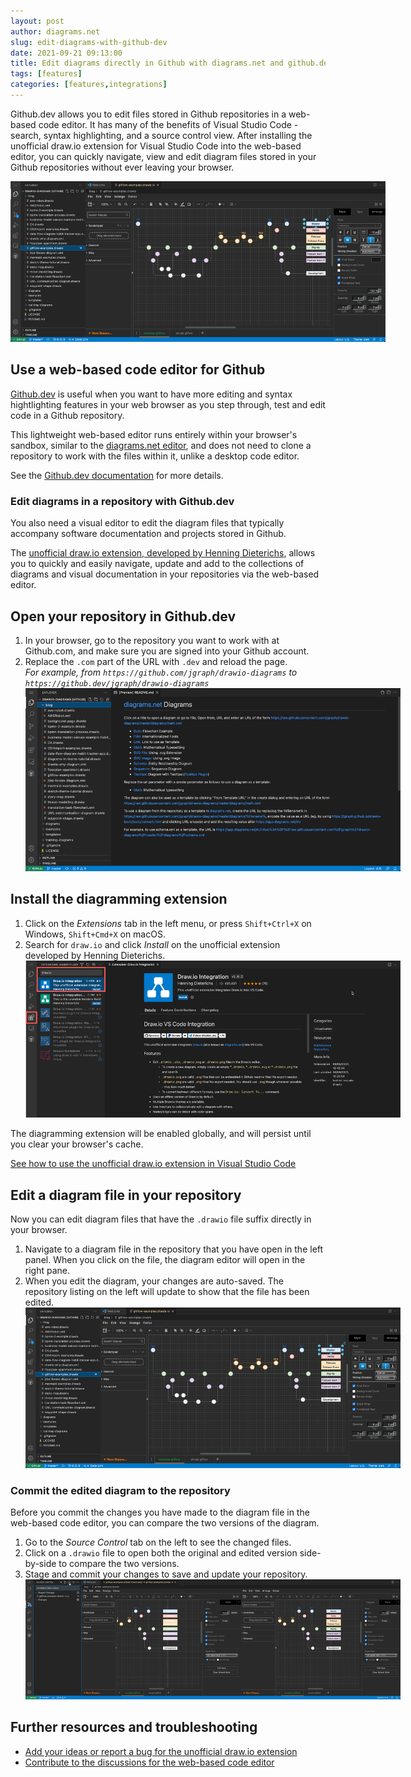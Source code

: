 ```yaml
---
layout: post
author: diagrams.net
slug: edit-diagrams-with-github-dev
date: 2021-09-21 09:13:00
title: Edit diagrams directly in Github with diagrams.net and github.dev
tags: [features]
categories: [features,integrations]
---
```


Github.dev allows you to edit files stored in Github repositories in a web-based code editor. It has many of the benefits of Visual Studio Code - search, syntax highlighting, and a source control view. After installing the unofficial draw.io extension for Visual Studio Code into the web-based editor, you can quickly navigate, view and edit diagram files stored in your Github repositories without ever leaving your browser. 

<img src="/assets/img/blog/github-dev-edit-diagram.png" style="width=100%;max-width:600px;height:auto;" alt="Navigate to and click on a diagram file in your repository via Github.dev to open it in the diagram editor">

## Use a web-based code editor for Github

[Github.dev](https://github.dev/github/dev) is useful when you want to have more editing and syntax hightlighting features in your web browser as you step through, test and edit code in a Github repository. 

This lightweight web-based editor runs entirely within your browser's sandbox, similar to the [diagrams.net editor](https://app.diagrams.net), and does not need to clone a repository to work with the files within it, unlike a desktop code editor. 

See the [Github.dev documentation](https://github.co/codespaces-editor-help) for more details.

### Edit diagrams in a repository with Github.dev

You also need a visual editor to edit the diagram files that typically accompany software documentation and projects stored in Github. 

The [unofficial draw.io extension, developed by Henning Dieterichs](https://github.com/hediet/vscode-drawio), allows you to quickly and easily navigate, update and add to the collections of diagrams and visual documentation in your repositories via the web-based editor.

## Open your repository in Github.dev

1. In your browser, go to the repository you want to work with at Github.com, and make sure you are signed into your Github account.
2. Replace the ``.com`` part of the URL with ``.dev`` and reload the page.
<br />_For example, from ``https://github.com/jgraph/drawio-diagrams`` to ``https://github.dev/jgraph/drawio-diagrams``_
<br /><img src="/assets/img/blog/github-dev-repository.png" style="width=100%;max-width:600px;height:auto;" alt="Step 1 - Open your repository in the lightweight web-based editor via Github.dev">


## Install the diagramming extension

1. Click on the _Extensions_ tab in the left menu, or press ``Shift+Ctrl+X`` on Windows, ``Shift+Cmd+X`` on macOS.
2. Search for ``draw.io`` and click _Install_ on the unofficial extension developed by Henning Dieterichs. 
<br /><img src="/assets/img/blog/github-dev-install-drawio.png" style="width=100%;max-width:600px;height:auto;" alt="Install the diagramming extension in the web-based editor at Github.dev">

The diagramming extension will be enabled globally, and will persist until you clear your browser's cache. 

[See how to use the unofficial draw.io extension in Visual Studio Code](/blog/embed-diagrams-vscode.html)

## Edit a diagram file in your repository

Now you can edit diagram files that have the ``.drawio`` file suffix directly in your browser. 

1. Navigate to a diagram file in the repository that you have open in the left panel. When you click on the file, the diagram editor will open in the right pane.
2. When you edit the diagram, your changes are auto-saved. The repository listing on the left will update to show that the file has been edited. 
<br /><img src="/assets/img/blog/github-dev-edit-diagram.png" style="width=100%;max-width:600px;height:auto;" alt="Navigate to and click on a diagram file in your repository via Github.dev to open it in the diagram editor">


### Commit the edited diagram to the repository

Before you commit the changes you have made to the diagram file in the web-based code editor, you can compare the two versions of the diagram.

1. Go to the _Source Control_ tab on the left to see the changed files. 
2. Click on a ``.drawio`` file to open both the original and edited version side-by-side to compare the two versions. 
3. Stage and commit your changes to save and update your repository.
<br /><img src="/assets/img/blog/github-dev-compare-commit-changes.png" style="width=100%;max-width:600px;height:auto;" alt="Compare and commit the changes you made to the diagram files in your repository via Github.dev">

## Further resources and troubleshooting

* [Add your ideas or report a bug for the unofficial draw.io extension](https://github.com/hediet/vscode-drawio/issues) 
* [Contribute to the discussions for the web-based code editor](https://github.com/github/feedback/discussions/categories/general-feedback)